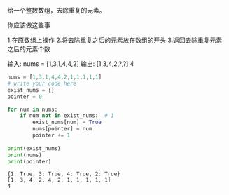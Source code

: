 给一个整数数组，去除重复的元素。

你应该做这些事

1.在原数组上操作
2.将去除重复之后的元素放在数组的开头
3.返回去除重复元素之后的元素个数

输入:
nums = [1,3,1,4,4,2]
输出:
[1,3,4,2,?,?]
4


```python
nums = [1,3,1,4,4,2,1,1,1,1,1]
# write your code here
exist_nums = {}
pointer = 0

for num in nums:
    if num not in exist_nums:  # 1 
        exist_nums[num] = True
        nums[pointer] = num
        pointer += 1
        
print(exist_nums)
print(nums)
print(pointer)

```

    {1: True, 3: True, 4: True, 2: True}
    [1, 3, 4, 2, 4, 2, 1, 1, 1, 1, 1]
    4



```python

```


```python

```


```python

```


```python

```


```python

```


```python

```


```python

```


```python

```
